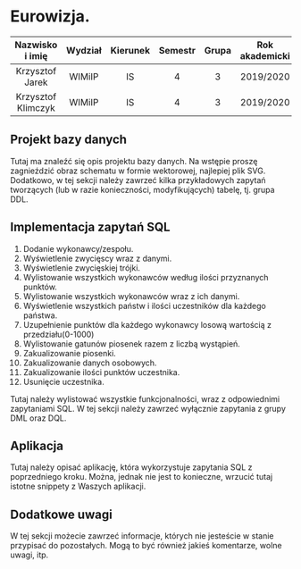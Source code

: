 # Eurowizja.

| Nazwisko i imię | Wydział | Kierunek | Semestr | Grupa | Rok akademicki |
| :-------------: | :-----: | :------: | :-----: | :---: | :------------: |
| Krzysztof Jarek         | WIMiIP  | IS       |   4     | 3     | 2019/2020      |
| Krzysztof Klimczyk        | WIMiIP  | IS       |   4     | 3     | 2019/2020      |

## Projekt bazy danych
Tutaj ma znaleźć się opis projektu bazy danych. Na wstępie proszę zagnieździć obraz schematu w formie wektorowej, najlepiej plik SVG. Dodatkowo, w tej sekcji należy zawrzeć kilka przykładowych zapytań tworzących (lub w razie konieczności, modyfikujących) tabelę, tj. grupa DDL.

## Implementacja zapytań SQL
1. Dodanie wykonawcy/zespołu.
2. Wyświetlenie zwycięscy wraz z danymi.
3. Wyświetlenie zwycięskiej trójki.
4. Wylistowanie wszystkich wykonawców według ilości przyznanych punktów.
5. Wylistowanie wszystkich wykonawców wraz z ich danymi.
6. Wyświetlenie wszystkich państw i ilości uczestników dla każdego państwa.
7. Uzupełnienie punktów dla każdego wykonawcy losową wartością z przedziału(0-1000)
8. Wylistowanie gatunów piosenek razem z liczbą wystąpień.
9. Zakualizowanie piosenki.
10. Zakualizowanie danych osobowych.
11. Zakualizowanie ilości punktów uczestnika.
12. Usunięcie uczestnika.

Tutaj należy wylistować wszystkie funkcjonalności, wraz z odpowiednimi zapytaniami SQL. W tej sekcji należy zawrzeć wyłącznie zapytania z grupy DML oraz DQL.

## Aplikacja
Tutaj należy opisać aplikację, która wykorzystuje zapytania SQL z poprzedniego kroku. Można, jednak nie jest to konieczne, wrzucić tutaj istotne snippety z Waszych aplikacji.

## Dodatkowe uwagi
W tej sekcji możecie zawrzeć informacje, których nie jesteście w stanie przypisać do pozostałych. Mogą to być również jakieś komentarze, wolne uwagi, itp.
